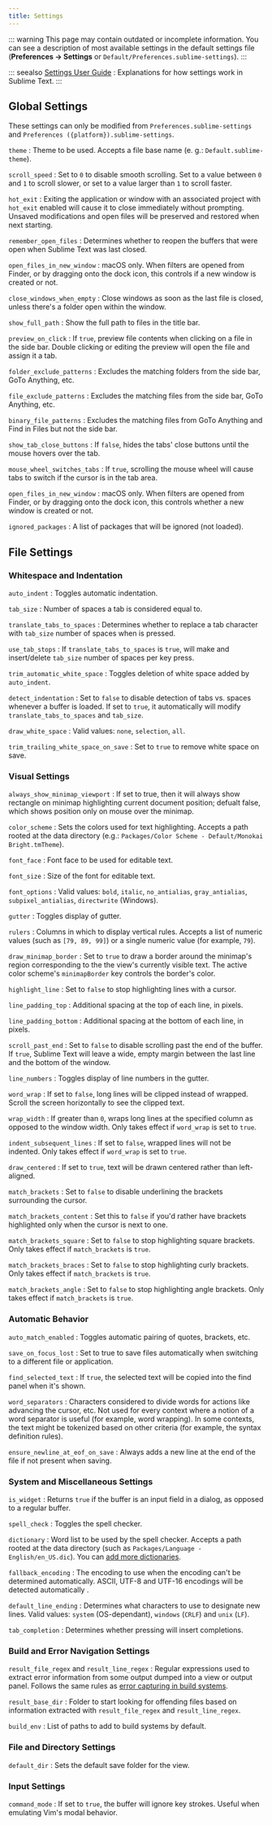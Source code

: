 ```yaml
---
title: Settings
---
```


::: warning
This page may contain outdated or incomplete information.
You can see a description of most available settings in the
default settings file (**Preferences → Settings** or
`Default/Preferences.sublime-settings`).
:::

::: seealso
[Settings User Guide](/guide/customization/settings.md)
: Explanations for how settings work in Sublime Text.
:::


## Global Settings

These settings can only be modified from `Preferences.sublime-settings`
and `Preferences ({platform}).sublime-settings`.

<!-- TODO obviously, some settings are missing here ... but do we really need to
- include all the settings with a brief description? That's what the comments
- in the default settings are for, actually. -->

`theme`
: Theme to be used. Accepts a file base name
 (e. g.: `Default.sublime-theme`).

`scroll_speed`
: Set to `0` to disable smooth scrolling. Set to a value between `0` and
  `1` to scroll slower, or set to a value larger than `1` to scroll faster.

`hot_exit`
: Exiting the application or window with an associated project with
  `hot_exit` enabled will cause it to close immediately without prompting.
  Unsaved modifications and open files will be preserved and restored when next
  starting.

`remember_open_files`
: Determines whether to reopen the buffers that were open when Sublime Text was
  last closed.

`open_files_in_new_window`
: macOS only. When filters are opened from Finder, or by dragging onto the
  dock icon, this controls if a new window is created or not.

`close_windows_when_empty`
: Close windows as soon as the last file is closed, unless there's a folder
  open within the window.

`show_full_path`
: Show the full path to files in the title bar.

`preview_on_click`
: If `true`, preview file contents when clicking on a file in the side bar.
  Double clicking or editing the preview will open the file and assign it a
  tab.

`folder_exclude_patterns`
: Excludes the matching folders from the side bar, GoTo Anything, etc.

`file_exclude_patterns`
: Excludes the matching files from the side bar, GoTo Anything, etc.

`binary_file_patterns`
: Excludes the matching files from GoTo Anything and Find in Files but not the
  side bar.

`show_tab_close_buttons`
: If `false`, hides the tabs' close buttons until the mouse hovers over
     the tab.

`mouse_wheel_switches_tabs`
: If `true`, scrolling the mouse wheel will cause tabs to switch if the
  cursor is in the tab area.

`open_files_in_new_window`
: macOS only. When filters are opened from Finder, or by dragging onto the
  dock icon, this controls whether a new window is created or not.

`ignored_packages`
: A list of packages that will be ignored (not loaded).

  <!-- Cause upper text to become a paragraph and fix a spacing bug. -->

## File Settings

### Whitespace and Indentation


`auto_indent`
: Toggles automatic indentation.

`tab_size`
: Number of spaces a tab is considered equal to.

`translate_tabs_to_spaces`
: Determines whether to replace a tab character with `tab_size` number of
  spaces when <Key k="tab" /> is pressed.

`use_tab_stops`
: If `translate_tabs_to_spaces` is `true`, will make <Key k="tab" /> and
  <Key k="backspace" /> insert/delete `tab_size` number of spaces per key press.

`trim_automatic_white_space`
: Toggles deletion of white space added by `auto_indent`.

`detect_indentation`
: Set to `false` to disable detection of tabs vs. spaces whenever a buffer
  is loaded. If set to `true`, it automatically will modify
  `translate_tabs_to_spaces` and `tab_size`.

`draw_white_space`
: Valid values: `none`, `selection`, `all`.

`trim_trailing_white_space_on_save`
: Set to `true` to remove white space on save.


  <!-- Cause upper text to become a paragraph and fix a spacing bug. -->

### Visual Settings
`always_show_minimap_viewport`
: If set to true, then it will always show rectangle on minimap highlighting
  current document position; defualt false,
  which shows position only on mouse over the minimap.

`color_scheme`
: Sets the colors used for text highlighting. Accepts a path rooted at the
  data directory (e.g.: `Packages/Color Scheme - Default/Monokai Bright.tmTheme`).

`font_face`
: Font face to be used for editable text.

`font_size`
: Size of the font for editable text.

`font_options`
: Valid values: `bold`, `italic`, `no_antialias`, `gray_antialias`,
  `subpixel_antialias`, `directwrite` (Windows).

`gutter`
: Toggles display of gutter.

`rulers`
: Columns in which to display vertical rules. Accepts a list of numeric values
  (such as `[79, 89, 99]`) or a single numeric value (for example, `79`).

`draw_minimap_border`
: Set to `true` to draw a border around the minimap's region corresponding
  to the the view's currently visible text. The active color scheme's
  `minimapBorder` key controls the border's color.

`highlight_line`
: Set to `false` to stop highlighting lines with a cursor.

`line_padding_top`
: Additional spacing at the top of each line, in pixels.

`line_padding_bottom`
: Additional spacing at the bottom of each line, in pixels.

`scroll_past_end`
: Set to `false` to disable scrolling past the end of the buffer. If `true`,
  Sublime Text will leave a wide, empty margin between the last line and the
  bottom of the window.

`line_numbers`
: Toggles display of line numbers in the gutter.

`word_wrap`
: If set to `false`, long lines will be clipped instead of wrapped. Scroll
  the screen horizontally to see the clipped text.

`wrap_width`
: If greater than `0`, wraps long lines at the specified column as opposed
  to the window width. Only takes effect if `word_wrap` is set to `true`.

`indent_subsequent_lines`
: If set to `false`, wrapped lines will not be indented. Only takes effect
  if `word_wrap` is set to `true`.

`draw_centered`
: If set to `true`, text will be drawn centered rather than left-aligned.

`match_brackets`
: Set to `false` to disable underlining the brackets surrounding the cursor.

`match_brackets_content`
: Set this to `false` if you'd rather have brackets highlighted only when the
  cursor is next to one.

`match_brackets_square`
: Set to `false` to stop highlighting square brackets. Only takes effect if
  `match_brackets` is `true`.

`match_brackets_braces`
: Set to `false` to stop highlighting curly brackets. Only takes effect if
  `match_brackets` is `true`.

`match_brackets_angle`
: Set to `false` to stop highlighting angle brackets. Only takes effect if
 `match_brackets` is `true`.

  <!-- Cause upper text to become a paragraph and fix a spacing bug. -->


### Automatic Behavior

`auto_match_enabled`
: Toggles automatic pairing of quotes, brackets, etc.

`save_on_focus_lost`
: Set to true to save files automatically when switching to a different file
  or application.

`find_selected_text`
: If `true`, the selected text will be copied into the find panel when it's
  shown.

`word_separators`
: Characters considered to divide words for actions like advancing the cursor,
etc. Not used for every context where a notion of a word separator is
useful (for example, word wrapping). In some contexts, the text might be
tokenized based on other criteria (for example, the syntax definition rules).

`ensure_newline_at_eof_on_save`
: Always adds a new line at the end of the file if not present when saving.

  <!-- Cause upper text to become a paragraph and fix a spacing bug. -->

### System and Miscellaneous Settings

`is_widget`
: Returns `true` if the buffer is an input field in a dialog, as opposed to
  a regular buffer.

`spell_check`
: Toggles the spell checker.

`dictionary`
: Word list to be used by the spell checker. Accepts a path rooted at the
  data directory (such as `Packages/Language - English/en_US.dic`). You can
  [add more dictionaries][].

`fallback_encoding`
: The encoding to use when the encoding can't be determined automatically.
  ASCII, UTF-8 and UTF-16 encodings will be detected automatically .

`default_line_ending`
: Determines what characters to use to designate new lines. Valid values:
  `system` (OS-dependant), `windows` (`CRLF`) and `unix` (`LF`).

`tab_completion`
: Determines whether pressing <Key k="tab" /> will insert completions.

  <!-- Cause upper text to become a paragraph and fix a spacing bug. -->

[add more dictionaries]: https://extensions.services.openoffice.org/en/dictionaries

### Build and Error Navigation Settings

`result_file_regex` and `result_line_regex`
: Regular expressions used to extract error information from some output dumped
  into a view or output panel. Follows the same rules
  as [error capturing in build systems][exec-args].

`result_base_dir`
: Folder to start looking for offending files based on information
  extracted with `result_file_regex` and `result_line_regex`.

`build_env`
: List of paths to add to build systems by default.

  <!-- Cause upper text to become a paragraph and fix a spacing bug. -->

[exec-args]: https://www.sublimetext.com/docs/3/build_systems.html#exec_option-cmd

### File and Directory Settings

`default_dir`
: Sets the default save folder for the view.

  <!-- Cause upper text to become a paragraph and fix a spacing bug. -->


### Input Settings

`command_mode`
: If set to `true`, the buffer will ignore key strokes. Useful when emulating
  Vim's modal behavior.

  <!-- Cause upper text to become a paragraph and fix a spacing bug. -->
